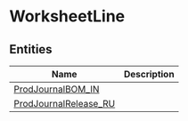 
# WorksheetLine


## Entities

|Name|Description|
|---|---|
|[ProdJournalBOM_IN](ProdJournalBOM_IN.cdm.json)||
|[ProdJournalRelease_RU](ProdJournalRelease_RU.cdm.json)||

